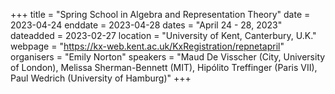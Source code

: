 +++
title = "Spring School in Algebra and Representation Theory"
date = 2023-04-24
enddate = 2023-04-28
dates = "April 24 - 28, 2023"
dateadded = 2023-02-27
location = "University of Kent, Canterbury, U.K."
webpage = "https://kx-web.kent.ac.uk/KxRegistration/repnetapril"
organisers = "Emily Norton"
speakers = "Maud De Visscher (City, University of London), Melissa Sherman-Bennett (MIT), Hipólito Treffinger (Paris VII), Paul Wedrich (University of Hamburg)"
+++
